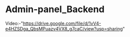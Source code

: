 # Admin-panel_Backend

Video:-"https://drive.google.com/file/d/1vV4-e4HZSDga_QbsMPuazv4VX8_g7caC/view?usp=sharing"
